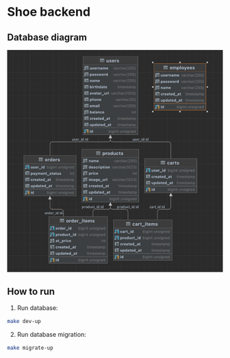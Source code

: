 # Shoe backend

## Database diagram

![Screenshot](https://github.com/godev111222333/shoe-backend/blob/main/database-diagram.png?raw=true)

## How to run

1. Run database:
```bash
make dev-up
```

2. Run database migration:
```bash
make migrate-up
```
